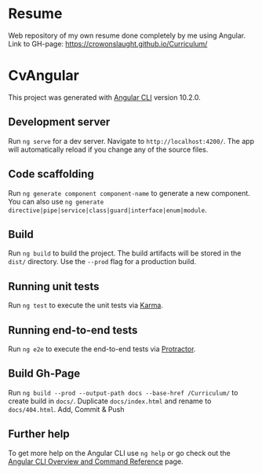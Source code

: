 # Resume

Web repository of my own resume done completely by me using Angular.
Link to GH-page: https://crowonslaught.github.io/Curriculum/

# CvAngular

This project was generated with [Angular CLI](https://github.com/angular/angular-cli) version 10.2.0.

## Development server

Run `ng serve` for a dev server. Navigate to `http://localhost:4200/`. The app will automatically reload if you change any of the source files.

## Code scaffolding

Run `ng generate component component-name` to generate a new component. You can also use `ng generate directive|pipe|service|class|guard|interface|enum|module`.

## Build

Run `ng build` to build the project. The build artifacts will be stored in the `dist/` directory. Use the `--prod` flag for a production build.

## Running unit tests

Run `ng test` to execute the unit tests via [Karma](https://karma-runner.github.io).

## Running end-to-end tests

Run `ng e2e` to execute the end-to-end tests via [Protractor](http://www.protractortest.org/).

## Build Gh-Page

Run `ng build --prod --output-path docs --base-href /Curriculum/` to create build in `docs/`.
Duplicate `docs/index.html` and rename to `docs/404.html`.
Add, Commit & Push

## Further help

To get more help on the Angular CLI use `ng help` or go check out the [Angular CLI Overview and Command Reference](https://angular.io/cli) page.
